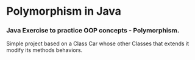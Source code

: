 # Polymorphism in Java

### Java Exercise to practice OOP concepts - Polymorphism.
Simple project based on a Class Car whose other Classes that extends it modify its methods behaviors.